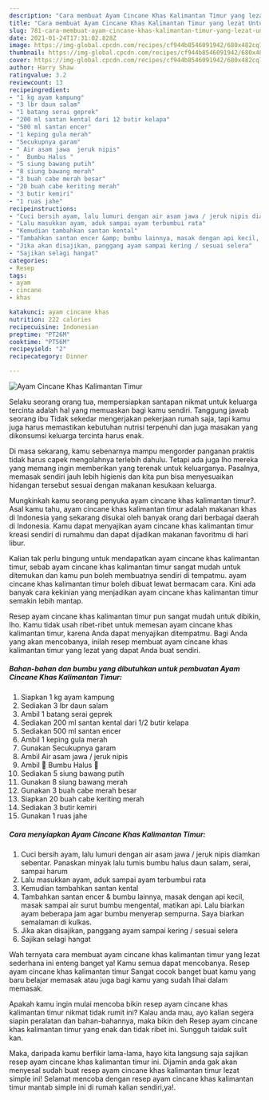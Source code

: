 ```yaml
---
description: "Cara membuat Ayam Cincane Khas Kalimantan Timur yang lezat Untuk Jualan"
title: "Cara membuat Ayam Cincane Khas Kalimantan Timur yang lezat Untuk Jualan"
slug: 781-cara-membuat-ayam-cincane-khas-kalimantan-timur-yang-lezat-untuk-jualan
date: 2021-01-24T17:31:02.828Z
image: https://img-global.cpcdn.com/recipes/cf944b8546091942/680x482cq70/ayam-cincane-khas-kalimantan-timur-foto-resep-utama.jpg
thumbnail: https://img-global.cpcdn.com/recipes/cf944b8546091942/680x482cq70/ayam-cincane-khas-kalimantan-timur-foto-resep-utama.jpg
cover: https://img-global.cpcdn.com/recipes/cf944b8546091942/680x482cq70/ayam-cincane-khas-kalimantan-timur-foto-resep-utama.jpg
author: Harry Shaw
ratingvalue: 3.2
reviewcount: 13
recipeingredient:
- "1 kg ayam kampung"
- "3 lbr daun salam"
- "1 batang serai geprek"
- "200 ml santan kental dari 12 butir kelapa"
- "500 ml santan encer"
- "1 keping gula merah"
- "Secukupnya garam"
- " Air asam jawa  jeruk nipis"
- "  Bumbu Halus "
- "5 siung bawang putih"
- "8 siung bawang merah"
- "3 buah cabe merah besar"
- "20 buah cabe keriting merah"
- "3 butir kemiri"
- "1 ruas jahe"
recipeinstructions:
- "Cuci bersih ayam, lalu lumuri dengan air asam jawa / jeruk nipis diamkan sebentar. Panaskan minyak lalu tumis bumbu halus daun salam, serai, sampai harum"
- "Lalu masukkan ayam, aduk sampai ayam terbumbui rata"
- "Kemudian tambahkan santan kental"
- "Tambahkan santan encer &amp; bumbu lainnya, masak dengan api kecil, masak sampai air surut bumbu mengental, matikan api. Lalu biarkan ayam beberapa jam agar bumbu menyerap sempurna. Saya biarkan semalaman di kulkas."
- "Jika akan disajikan, panggang ayam sampai kering / sesuai selera"
- "Sajikan selagi hangat"
categories:
- Resep
tags:
- ayam
- cincane
- khas

katakunci: ayam cincane khas 
nutrition: 222 calories
recipecuisine: Indonesian
preptime: "PT26M"
cooktime: "PT56M"
recipeyield: "2"
recipecategory: Dinner

---
```



![Ayam Cincane Khas Kalimantan Timur](https://img-global.cpcdn.com/recipes/cf944b8546091942/680x482cq70/ayam-cincane-khas-kalimantan-timur-foto-resep-utama.jpg)

Selaku seorang orang tua, mempersiapkan santapan nikmat untuk keluarga tercinta adalah hal yang memuaskan bagi kamu sendiri. Tanggung jawab seorang ibu Tidak sekedar mengerjakan pekerjaan rumah saja, tapi kamu juga harus memastikan kebutuhan nutrisi terpenuhi dan juga masakan yang dikonsumsi keluarga tercinta harus enak.

Di masa  sekarang, kamu sebenarnya mampu mengorder panganan praktis tidak harus capek mengolahnya terlebih dahulu. Tetapi ada juga lho mereka yang memang ingin memberikan yang terenak untuk keluarganya. Pasalnya, memasak sendiri jauh lebih higienis dan kita pun bisa menyesuaikan hidangan tersebut sesuai dengan makanan kesukaan keluarga. 



Mungkinkah kamu seorang penyuka ayam cincane khas kalimantan timur?. Asal kamu tahu, ayam cincane khas kalimantan timur adalah makanan khas di Indonesia yang sekarang disukai oleh banyak orang dari berbagai daerah di Indonesia. Kamu dapat menyajikan ayam cincane khas kalimantan timur kreasi sendiri di rumahmu dan dapat dijadikan makanan favoritmu di hari libur.

Kalian tak perlu bingung untuk mendapatkan ayam cincane khas kalimantan timur, sebab ayam cincane khas kalimantan timur sangat mudah untuk ditemukan dan kamu pun boleh membuatnya sendiri di tempatmu. ayam cincane khas kalimantan timur boleh dibuat lewat bermacam cara. Kini ada banyak cara kekinian yang menjadikan ayam cincane khas kalimantan timur semakin lebih mantap.

Resep ayam cincane khas kalimantan timur pun sangat mudah untuk dibikin, lho. Kamu tidak usah ribet-ribet untuk memesan ayam cincane khas kalimantan timur, karena Anda dapat menyajikan ditempatmu. Bagi Anda yang akan mencobanya, inilah resep membuat ayam cincane khas kalimantan timur yang lezat yang dapat Anda buat sendiri.

<!--inarticleads1-->

##### Bahan-bahan dan bumbu yang dibutuhkan untuk pembuatan Ayam Cincane Khas Kalimantan Timur:

1. Siapkan 1 kg ayam kampung
1. Sediakan 3 lbr daun salam
1. Ambil 1 batang serai geprek
1. Sediakan 200 ml santan kental dari 1/2 butir kelapa
1. Sediakan 500 ml santan encer
1. Ambil 1 keping gula merah
1. Gunakan Secukupnya garam
1. Ambil  Air asam jawa / jeruk nipis
1. Ambil  💞 Bumbu Halus 💞
1. Sediakan 5 siung bawang putih
1. Gunakan 8 siung bawang merah
1. Gunakan 3 buah cabe merah besar
1. Siapkan 20 buah cabe keriting merah
1. Sediakan 3 butir kemiri
1. Gunakan 1 ruas jahe




<!--inarticleads2-->

##### Cara menyiapkan Ayam Cincane Khas Kalimantan Timur:

1. Cuci bersih ayam, lalu lumuri dengan air asam jawa / jeruk nipis diamkan sebentar. Panaskan minyak lalu tumis bumbu halus daun salam, serai, sampai harum
1. Lalu masukkan ayam, aduk sampai ayam terbumbui rata
1. Kemudian tambahkan santan kental
1. Tambahkan santan encer &amp; bumbu lainnya, masak dengan api kecil, masak sampai air surut bumbu mengental, matikan api. Lalu biarkan ayam beberapa jam agar bumbu menyerap sempurna. Saya biarkan semalaman di kulkas.
1. Jika akan disajikan, panggang ayam sampai kering / sesuai selera
1. Sajikan selagi hangat




Wah ternyata cara membuat ayam cincane khas kalimantan timur yang lezat sederhana ini enteng banget ya! Kamu semua dapat mencobanya. Resep ayam cincane khas kalimantan timur Sangat cocok banget buat kamu yang baru belajar memasak atau juga bagi kamu yang sudah lihai dalam memasak.

Apakah kamu ingin mulai mencoba bikin resep ayam cincane khas kalimantan timur nikmat tidak rumit ini? Kalau anda mau, ayo kalian segera siapin peralatan dan bahan-bahannya, maka bikin deh Resep ayam cincane khas kalimantan timur yang enak dan tidak ribet ini. Sungguh taidak sulit kan. 

Maka, daripada kamu berfikir lama-lama, hayo kita langsung saja sajikan resep ayam cincane khas kalimantan timur ini. Dijamin anda gak akan menyesal sudah buat resep ayam cincane khas kalimantan timur lezat simple ini! Selamat mencoba dengan resep ayam cincane khas kalimantan timur mantab simple ini di rumah kalian sendiri,ya!.

